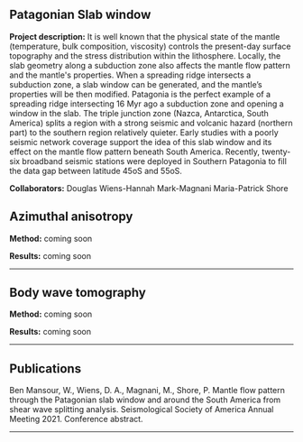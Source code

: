 ## Patagonian Slab window


**Project description:** It is well known that the physical state of the mantle (temperature, bulk composition, viscosity) controls the present-day surface topography and the stress distribution within the lithosphere. Locally, the slab geometry along a subduction zone also affects the mantle flow pattern and the mantle's properties. When a spreading ridge intersects a subduction zone, a slab window can be generated, and the mantle’s properties will be then modified. Patagonia is the perfect example of a spreading ridge intersecting 16 Myr ago a subduction zone and opening a window in the slab. The triple junction zone (Nazca, Antarctica, South America) splits a region with a strong seismic and volcanic hazard (northern part) to the southern region relatively quieter. Early studies with a poorly seismic network coverage support the idea of this slab window and its effect on the mantle flow pattern beneath South America. Recently, twenty-six broadband seismic stations were deployed in Southern Patagonia to fill the data gap between latitude 45oS and 55oS.

**Collaborators:** Douglas Wiens-Hannah Mark-Magnani Maria-Patrick Shore

## Azimuthal anisotropy
**Method:** coming soon

**Results:** coming soon

---

## Body wave tomography
**Method:** coming soon

**Results:** coming soon

---

## Publications
Ben Mansour, W.,  Wiens, D. A., Magnani, M., Shore, P. Mantle flow pattern through the Patagonian slab window and around the South America from shear wave splitting analysis. Seismological Society of America Annual Meeting 2021. Conference abstract.

---
